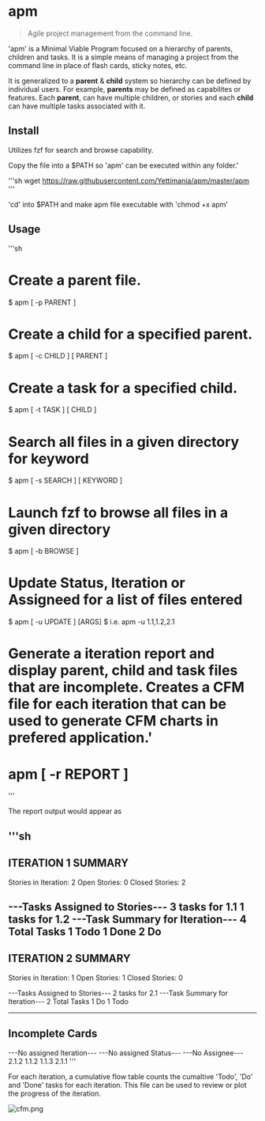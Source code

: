 # apm

> Agile project management from the command line.

'apm' is a Minimal Viable Program focused on a hierarchy of parents, children and tasks. It is a simple means of managing a project from the command line in place of flash cards, sticky notes, etc. 

It is generalized to a **parent** & **child** system so hierarchy can be defined by individual users. For example, **parents** may be defined as capabilites or features. Each **parent**, can have multiple children, or stories and each **child** can have multiple tasks associated with it. 

## Install

Utilizes fzf for search and browse capability.

Copy the file into a $PATH so 'apm' can be executed within any folder.'

'''sh
wget https://raw.githubusercontent.com/Yettimania/apm/master/apm
'''

'cd' into $PATH and make apm file executable with 'chmod +x apm' 

## Usage

'''sh
# Create a parent file.
$ apm [ -p PARENT ] 

# Create a child for a specified parent.
$ apm [ -c CHILD ] [ PARENT ]

# Create a task for a specified child.
$ apm [ -t TASK ] [ CHILD ]

# Search all files in a given directory for keyword
$ apm [ -s SEARCH ] [ KEYWORD ] 

# Launch fzf to browse all files in a given directory
$ apm [ -b BROWSE ]

# Update Status, Iteration or Assigneed for a list of files entered
$ apm [ -u UPDATE ] [ARGS]
$ i.e. apm -u 1.1,1.2,2.1

# Generate a iteration report and display parent, child and task files that are incomplete. Creates a CFM file for each iteration that can be used to generate CFM charts in prefered application.'
# apm [ -r REPORT ]
'''

The report output would appear as

'''sh
-------------------
ITERATION 1 SUMMARY
-------------------
Stories in Iteration: 2
Open Stories: 0
Closed Stories: 2

---Tasks Assigned to Stories---
3 tasks for 1.1
1 tasks for 1.2
---Task Summary for Iteration---
4 Total Tasks
      1 Todo
      1 Done
      2 Do
-------------------
ITERATION 2 SUMMARY
-------------------
Stories in Iteration: 1
Open Stories: 1
Closed Stories: 0

---Tasks Assigned to Stories---
2 tasks for 2.1
---Task Summary for Iteration---
2 Total Tasks
      1 Do
      1 Todo

----------------
Incomplete Cards
----------------
---No assigned Iteration---
---No assigned Status---
---No Assignee---
2.1.2
1.1.2
1.1.3
2.1.1
'''

For each iteration, a cumulative flow table counts the cumaltive 'Todo', 'Do' and 'Done' tasks for each iteration. This file can be used to review or plot the progress of the iteration.

![cfm.png]()


